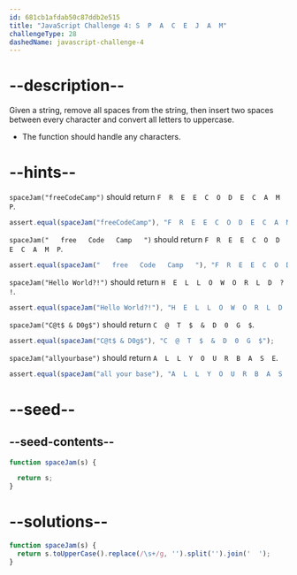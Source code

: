 ```yaml
---
id: 681cb1afdab50c87ddb2e515
title: "JavaScript Challenge 4: S  P  A  C  E  J  A  M"
challengeType: 28
dashedName: javascript-challenge-4
---
```


# --description--

Given a string, remove all spaces from the string, then insert two spaces between every character and convert all letters to uppercase.

- The function should handle any characters.

# --hints--

`spaceJam("freeCodeCamp")` should return `F  R  E  E  C  O  D  E  C  A  M  P`.

```js
assert.equal(spaceJam("freeCodeCamp"), "F  R  E  E  C  O  D  E  C  A  M  P");
```

`spaceJam("   free   Code   Camp   ")` should return `F  R  E  E  C  O  D  E  C  A  M  P`.

```js
assert.equal(spaceJam("   free   Code   Camp   "), "F  R  E  E  C  O  D  E  C  A  M  P");
```

`spaceJam("Hello World?!")` should return `H  E  L  L  O  W  O  R  L  D  ?  !`.

```js
assert.equal(spaceJam("Hello World?!"), "H  E  L  L  O  W  O  R  L  D  ?  !");
```

`spaceJam("C@t$ & D0g$")` should return `C  @  T  $  &  D  0  G  $`.

```js
assert.equal(spaceJam("C@t$ & D0g$"), "C  @  T  $  &  D  0  G  $");
```

`spaceJam("allyourbase")` should return `A  L  L  Y  O  U  R  B  A  S  E`.

```js
assert.equal(spaceJam("all your base"), "A  L  L  Y  O  U  R  B  A  S  E");
```

# --seed--

## --seed-contents--

```js
function spaceJam(s) {

  return s;
}
```

# --solutions--

```js
function spaceJam(s) {
  return s.toUpperCase().replace(/\s+/g, '').split('').join('  ');
}
```
